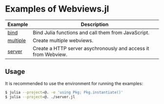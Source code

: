 # Examples of Webviews.jl

| Example | Description |
| ------- | ----------- |
| [bind](./bind.jl) | Bind Julia functions and call them from JavaScript. |
| [multiple](./multiple.jl) | Create multiple webviews. |
| [server](./server.jl) | Create a HTTP server asychronously and access it from Webview. |

## Usage

It is recommended to use the environment for running the examples:

```bash
$ julia --project=@. -e 'using Pkg; Pkg.instantiate()'
$ julia --project=@. ./server.jl
```
